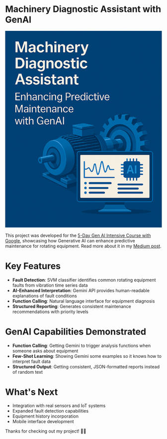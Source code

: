 # Machinery Diagnostic Assistant with GenAI

<img src="Image.png" alt="Description" width="600"/>


This project was developed for the [5-Day Gen AI Intensive Course with Google](https://www.kaggle.com/code/alidibaj21/machinery-diagnostic-assistant-with-genai), showcasing how Generative AI can enhance predictive maintenance for rotating equipment. Read more about it in my [Medium post](https://medium.com/@ali.dibaj93/machinery-diagnostic-assistant-enhancing-predictive-maintenance-with-genai-547ca9eddf8a).


# Key Features
- **Fault Detection**: SVM classifier identifies common rotating equipment faults from vibration time series data
- **AI-Enhanced Interpretation**: Gemini API provides human-readable explanations of fault conditions
- **Function Calling**: Natural language interface for equipment diagnosis
- **Structured Reporting**: Generates consistent maintenance recommendations with priority levels


# GenAI Capabilities Demonstrated
- **Function Calling**: Getting Gemini to trigger analysis functions when someone asks about equipment
- **Few-Shot Learning**: Showing Gemini some examples so it knows how to interpret fault data
- **Structured Output**: Getting consistent, JSON-formatted reports instead of random text

# What's Next
- Integration with real sensors and IoT systems
- Expanded fault detection capabilities
- Equipment history incorporation
- Mobile interface development
  
Thanks for checking out my project! 🔧✨
